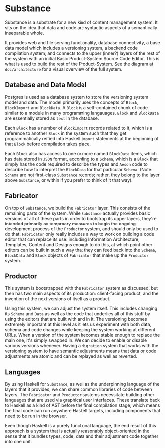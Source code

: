 # Substance

Substance is a substrate for a new kind of content management system. It sits on the idea that data and code are syntactic aspects of a semantically inseparable whole.

It provides web and file serving functionality, database connectivity, a base data model which includes a versioning system, a backend code compilation system, and connects to the upper (inner?) layers of the rest of the system with an initial Basic Product-System Source Code Editor. This is what is used to build the rest of the Product-System. See the diagram at `doc/architecture` for a visual overview of the full system.

## Database and Data Model

Postgres is used as a database system to store the versioning system model and data. The model primarily uses the concepts of `Block`, `BlockImport` and `BlockData`. A `Block` is a self-contained chunk of code similar to a module in many programming langauages. `Block` and `BlockData` are essentially stored as `text` in the database.

Each `Block` has a number of `BlockImport` records related to it, which is a reference to another `Block` in the system such that they get programmatically reified into Haskell `import` statements at the beginning of that `Block` before compilation takes place.

Each `Block` also has access to one or more named `BlockData` items, which has data stored in `JSON` format, according to a `Schema`, which is a `Block` that simply has the code required to describe the types and `Aeson` code to describe how to interpret the `BlockData` for that particular `Schema`. (Note: `Schema` are not first-class `Substance` records; rather, they belong to the layer above `Substance`, or within if you prefer to think of it that way).

## Fabricator

On top of `Substance`, we build the `Fabricator` layer. This consists of the remaining parts of the system. While `Substance` actually provides basic versions of all of these parts in order to bootstrap its upper layers, they're intended primarily as temproary measures to begin the ongoing development process of the `Productor` system, and should only be used to do that. `Fabricator` only really includes a way to work on building a code editor that can replace its use: including Information Architecture, Templates, Content and Designs enough to do this, at which point other editors can be built in such a way that they can feed back into the `Schema`, `BlockData` and `Block` objects of `Fabricator` that make up the `Productor` system.

## Productor

This system is bootstrapped with the `Fabricator` system as discussed, but then has two main aspects of its production: client-facing product, and the invention of the next versions of itself as a product.

Using this system, we can adjust the system itself. This includes changing its `Schema` and `Data` as well as the code that underlies all of this stuff by using the editors that are built with and in it. The versioning becomes extremely important at this level as it lets us experiment with both data, schema and code changes while keeping the system working at different URLs. When a version of the system becomes stable enough to replace the main one, it's simply swapped in. We can decide to enable or disable various versions whenever. Having a `Migration` system that works with the versioning system to have semantic adjustments means that data or code adjustments are atomic and can be replayed as well as reverted.

## Languages

By using Haskell for `Substance`, as well as the underpinning language of the layers that it provides, we can share common libraries of code between layers. The `Fabricator` and `Productor` systems necessitate building other languages that are used via graphical user interfaces. These translate back to Haskell as a kind of AST before the final compilation stage, which means the final code can run anywhere Haskell targets, including components that need to be run in the browser.

Even though Haskell is a purely functional language, the end result of this approach is a system that is actually reasonably object-oriented in the sense that it bundles types, code, data and their adjustment code together into one unit.
